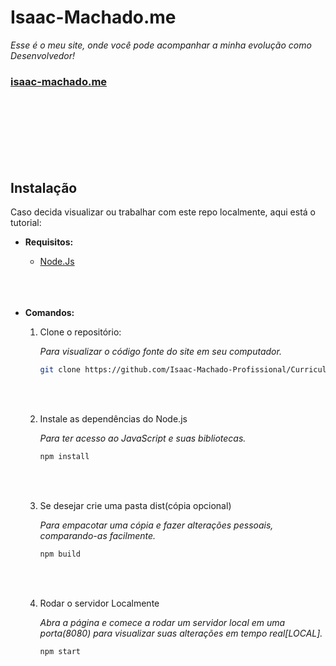   # Isaac-Machado.me
_Esse é o meu site, onde você pode acompanhar a minha evolução como Desenvolvedor!_

  ### [isaac-machado.me](isaac-machado.me) 
  <br><br>
  <br><br>
  <br><br>
  

  ## Instalação
Caso decida visualizar ou trabalhar com este repo localmente, aqui está o tutorial:


- __Requisitos:__

   - [Node.Js](https://nodejs.org/pt)
    <br><br><br><br>

- __Comandos:__

  1. Clone o repositório:

       _Para visualizar o código fonte do site em seu computador._

      ```bash
      git clone https://github.com/Isaac-Machado-Profissional/Curriculo-Site.git
      ```
  <br><br>

  2. Instale as dependências do Node.js

       _Para ter acesso ao JavaScript e suas bibliotecas._

      ```bash
      npm install
      ```
  <br><br>

  3. Se desejar crie uma pasta dist(cópia opcional)

      _Para empacotar uma cópia e fazer alterações pessoais, comparando-as facilmente._

      ```bash
      npm build 
      ```
  <br><br>

  4. Rodar o servidor Localmente

      _Abra a página e comece a rodar um servidor local em uma porta(8080) para visualizar suas alterações em tempo real[LOCAL]._

     ```bash
     npm start 
     ```
   
     
 
